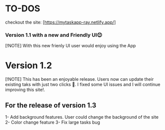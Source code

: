 # TO-DOS

checkout the site: [https://mytaskapp-ray.netlify.app/]

### Version 1.1 with a new and Friendly UI😊

[!NOTE]
With this new frienly UI user would enjoy using the App

# Version 1.2

[!NOTE]
This has been an enjoyable release. Users now can update their existing taks with just two clicks 🤗. I fixed some UI issues and I will continue improving this site!.

## For the release of version 1.3

1- Add background features. User could change the background of the site
2- Color change feature
3- Fix large tasks bug
